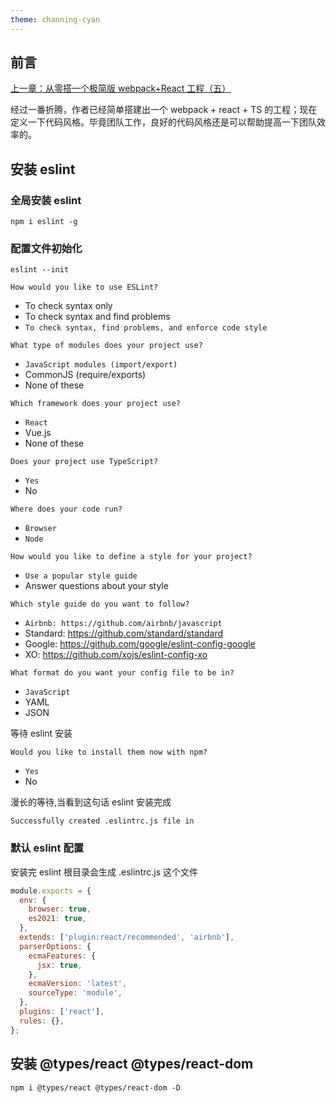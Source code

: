 ```yaml
---
theme: channing-cyan
---
```

## 前言

[上一章：从零搭一个极简版 webpack+React 工程（五）](https://juejin.cn/post/7076818753597472798)

经过一番折腾，作者已经简单搭建出一个 webpack + react + TS 的工程；现在定义一下代码风格。毕竟团队工作，良好的代码风格还是可以帮助提高一下团队效率的。

## 安装 eslint

### 全局安装 eslint

```shell
npm i eslint -g
```

### 配置文件初始化

```shell
eslint --init
```

`How would you like to use ESLint?`

- To check syntax only
- To check syntax and find problems
- `To check syntax, find problems, and enforce code style`

`What type of modules does your project use?`

- `JavaScript modules (import/export)`
- CommonJS (require/exports)
- None of these

`Which framework does your project use? `

- `React`
- Vue.js
- None of these

`Does your project use TypeScript?`

- `Yes`
- No

`Where does your code run? `

- `Browser`
- `Node`

`How would you like to define a style for your project? `

- `Use a popular style guide`
- Answer questions about your style

`Which style guide do you want to follow?`

- `Airbnb: https://github.com/airbnb/javascript`
- Standard: https://github.com/standard/standard
- Google: https://github.com/google/eslint-config-google
- XO: https://github.com/xojs/eslint-config-xo

`What format do you want your config file to be in?`

- `JavaScript`
- YAML
- JSON

等待 eslint 安装

`Would you like to install them now with npm?`

- `Yes`
- No

漫长的等待,当看到这句话 eslint 安装完成

`Successfully created .eslintrc.js file in `

### 默认 eslint 配置

安装完 eslint 根目录会生成 .eslintrc.js 这个文件

```js
module.exports = {
  env: {
    browser: true,
    es2021: true,
  },
  extends: ['plugin:react/recommended', 'airbnb'],
  parserOptions: {
    ecmaFeatures: {
      jsx: true,
    },
    ecmaVersion: 'latest',
    sourceType: 'module',
  },
  plugins: ['react'],
  rules: {},
};
```

## 安装 @types/react @types/react-dom

```shell
npm i @types/react @types/react-dom -D
```
